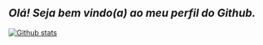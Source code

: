 ## __*Olá! Seja bem vindo(a) ao meu perfil do Github.*__
[![Github stats](https://github-readme-stats.vercel.app/api?username=Jonasnascimento335)]()
